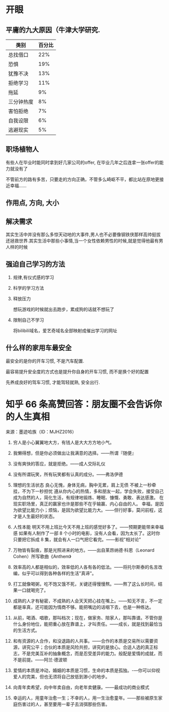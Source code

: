 # 开眼

## 平庸的九大原因（牛津大学研究. 

类别 | 百分比
-|-
总找借口 | 22%
恐惧 | 19%
犹豫不决 | 13%
拒绝学习 | 11%
拖延 | 9%
三分钟热度 | 8%
害怕拒绝 | 7%
自我设限 | 6%
逃避现实 | 5%

## 职场植物人

有些人在毕业时能同时拿到好几家公司的offer, 在毕业几年之后连拿一张offer的能力就没有了




不管前方的路有多苦，只要走的方向正确，不管多么崎岖不平，都比站在原地更接近幸福……


## 作用点, 方向, 大小

## 解决需求

其实生活中并没有那么多惊天动地的大事件,男人也不必要像钢铁侠那样高帅挺拔还拯救世界.其实生活中那些小事情,当一个女性依赖男性的时候,就是觉得他最有男人样的时候


## 强迫自己学习的方法

1. 规律,有仪式感的学习
2. 科学的学习方法
3. 释放压力

   想玩游戏的时候就出去跑步，累成狗的话就不想玩了

4. 限制自己不学习

   将bilibili域名，爱艺奇域名全部映射成催出学习的网址



## 什么样的家用车最安全

最安全的是你的开车习惯, 不是汽车配置.

最容易提升安全度的方式也是提升你自身的开车习惯, 而不是换个好的配置

先养成良好的驾车习惯, 才能驾轻就熟, 安全出行.

# 知乎 66 条高赞回答：朋友圈不会告诉你的人生真相

来源：墨迹哈族（ID：MJHZ2016）

1. 穷人是小心翼翼地大方，有钱人是大大方方地小气。
2. 我懒得想，但是你必须做出让我满意的选择。——所谓『随便』

3. 没有爽快的答应，就是拒绝。——成人交际礼仪
4.  没有所谓玩笑，所有玩笑都有认真的成分。——弗洛伊德

5. 理想的生活状态
   良心无愧，身体无病，胸中无累，肩上无债
   不被上一秒牵挂，不为下一秒担忧
   遵从你内心的热情，多和朋友一起，学会失败，接受自己成为自然的人，简化生活，有规律地锻炼、睡眠、慷慨、勇敢、表达感激。
   在现实职场里，真正的赢家也许是那些不在乎输赢、内心自由的人。
   幸福，是因为欲望比能力小；烦恼，是因为欲望比能力大。——但行好事，莫问前程，这才是人生最好的状态。

6. 人性本能
   明天不用上班比今天不用上班的感觉好多了。——预期更能带来幸福感
   如果有人制作了一部 8 个小时的电影，没有人会看，因为太长了。这时你只要把它拆成 8 集，就会有人一口气把它看完。——影视"相对论"

7.  万物皆有裂痕，那是光照进来的地方。——出自莱昂纳德·科恩（Leonard Cohen）所写歌曲《Anthem》

8.  效率高的人都是相似的，效率低的人各有各的低法。——将托尔斯泰的名言改编，似乎可以得到各种各样的生活"真谛"。

9.  打工就像喝粥，吃不饱又饿不死，关键还得慢慢熬。——熬了这么长时间，结果一口就喝完了。

10. 成熟的人才有秘密，不成熟的人会天天把心挂在嘴上。——知无不言，不一定都是率真，还可能因为情商不够。能把嘴边的话咽下去，也是一种练达。

11. 从前，喝酒、唱歌，那叫档次；现在，做家务、陪家人，那叫靠谱。不管你是什么身份地位，能把重心放在靠谱上，才叫责任。——成长，就是找到最恰当的生活方式。

12. 和有资源的人合作，和没退路的人共事。——合作的本质是交易所以需要资源，讲究公平；合伙的本质是风险共担，讲究的是放心。合适人选的真正标志，不是完美互补的抽象概念，而是忍受差异的能力。般配是爱情的成就，而不是前提。——阿兰·德波顿

13. 爱情的本质是冲动，婚姻的本质是习惯，生命的本质是孤独。-—你可以仰视爱人的完美，但也无须将自己放低到渺小的地步。

14. 向青年卖希望，向中年卖自由，向老年卖健康。——最成功的商业模式

15. 幸运的人，用童年治愈一生；不幸的人，用一生治愈童年。——那些被原生家庭伤害过的人，甚至要用一辈子去消弭那些伤害。